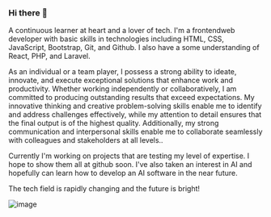 ### Hi there 👋
A continuous learner at heart and a lover of tech. I'm a frontendweb developer with basic skills in technologies including HTML, CSS, JavaScript, Bootstrap, Git, and Github. I also have a some understanding of React, PHP, and Laravel.

As an individual or a team player, I possess a strong ability to ideate, innovate, and execute exceptional solutions that enhance work and productivity. Whether working independently or collaboratively, I am committed to producing outstanding results that exceed expectations. My innovative thinking and creative problem-solving skills enable me to identify and address challenges effectively, while my attention to detail ensures that the final output is of the highest quality. Additionally, my strong communication and interpersonal skills enable me to collaborate seamlessly with colleagues and stakeholders at all levels..

Currently I'm working on projects that are testing my level of expertise. I hope to show them all at github soon. I've also taken an interest in AI and hopefully can learn how to develop an AI software in the near future.

The tech field is rapidly changing and the future is bright!

![image](https://user-images.githubusercontent.com/64579217/237014328-e62390df-b3bb-4d9a-a456-da594ce72757.png)

<!--
**ferdsower/ferdsower** is a ✨ _special_ ✨ repository because its `README.md` (this file) appears on your GitHub profile.

Here are some ideas to get you started:

- 🔭 I’m currently working on ...
- 🌱 I’m currently learning ...![image](https://user-images.githubusercontent.com/64579217/237014297-f078a72a-79f1-4f72-92dc-930889f49df8.png)

- 👯 I’m looking to collaborate on ...
- 🤔 I’m looking for help with ...
- 💬 Ask me about ...
- 📫 How to reach me: ...
- 😄 Pronouns: ...
- ⚡ Fun fact: ...
-->
